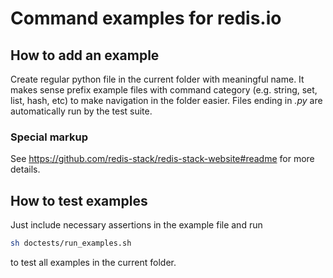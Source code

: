 # Command examples for redis.io

## How to add an example

Create regular python file in the current folder with meaningful name. It makes sense prefix example files with 
command category (e.g. string, set, list, hash, etc) to make navigation in the folder easier. Files ending in *.py* 
are automatically run by the test suite.

### Special markup

See https://github.com/redis-stack/redis-stack-website#readme for more details.

## How to test examples

Just include necessary assertions in the example file and run
```bash
sh doctests/run_examples.sh
```
to test all examples in the current folder.